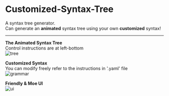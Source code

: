 # Customized-Syntax-Tree  

A syntax tree generator.  
Can generate an __animated__ syntax tree using your own __customized__ syntax!  
  
----
  
__The Animated Syntax Tree__  
Control instructions are at left-bottom   
![tree](https://github.com/htkseason/CustomizedGrammarTree/raw/master/preview/pv_tree.jpg)

__Customized Syntax__  
You can modify freely refer to the instructions in '.yaml' file   
![grammar](https://github.com/htkseason/CustomizedGrammarTree/raw/master/preview/pv_grammar.jpg)

__Friendly & Moe UI__  
![ui](https://github.com/htkseason/CustomizedGrammarTree/raw/master/preview/pv_ui.jpg)

